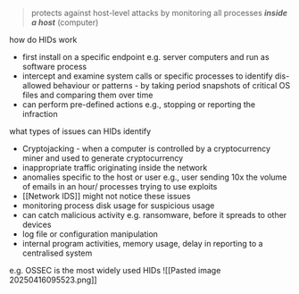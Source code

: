 >protects against host-level attacks by monitoring all processes ***inside a host*** (computer)
 

how do HIDs work
- first install on a specific endpoint e.g. server computers and run as software process
- intercept and examine system calls or specific processes to identify dis-allowed behaviour or patterns - by taking period snapshots of critical OS files and comparing them over time
- can perform pre-defined actions e.g., stopping or reporting the infraction

what types of issues can HIDs identify 
- Cryptojacking - when a computer is controlled by a cryptocurrency miner and used to generate cryptocurrency
- inappropriate traffic originating inside the network
- anomalies specific to the host or user e.g., user sending 10x the volume of emails in an hour/ processes trying to use exploits
- [[Network IDS]] might not notice these issues 
- monitoring process disk usage for suspicious usage 
- can catch malicious activity e.g. ransomware, before it spreads to other devices
- log file or configuration manipulation 
- internal program activities, memory usage, delay in reporting to a centralised system


e.g. OSSEC is the most widely used HIDs
![[Pasted image 20250416095523.png]]